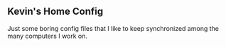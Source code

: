 
## Kevin's Home Config ##

Just some boring config files that I like to keep synchronized among the many
computers I work on.
